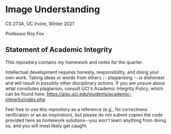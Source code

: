 # Image Understanding 
CS 273A, UC Irvine, Winter 2021

Professor Roy Fox

## Statement of Academic Integrity
This repository contains my homework and notes for the quarter.  

Intellectual development requires honesty, responsibility, and doing your own work. Taking ideas or words from others -- plagiarising -- is dishonest and will result in possibly other disciplinary actions.  If you are unsure about what consitutes plagiarism, consult UCI's Academic Integrity Policy, which can be found here: https://aisc.uci.edu/students/academic-integrity/index.php

Feel free to use this repository as a reference (e.g., for correctness verification or as an inspiration), but please do not submit copies the code provided here as homework solutions--you won't learn anything from doing so, and you will most likely get caught.

